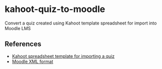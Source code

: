 # kahoot-quiz-to-moodle
Convert a quiz created using Kahoot template spreadsheet for import into Moodle LMS

## References

* [Kahoot spreadsheet template for importing a quiz](https://kahoot.com/library/quiz-spreadsheet-template/)
* [Moodle XML format](https://docs.moodle.org/400/en/Moodle_XML_format)
